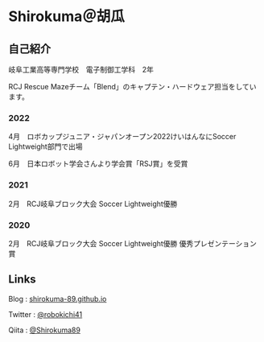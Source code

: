 # Shirokuma＠胡瓜

## 自己紹介

岐阜工業高等専門学校　電子制御工学科　2年

RCJ Rescue Mazeチーム「Blend」のキャプテン・ハードウェア担当をしています。

### 2022

4月　ロボカップジュニア・ジャパンオープン2022けいはんなにSoccer Lightweight部門で出場

6月　日本ロボット学会さんより学会賞「RSJ賞」を受賞

### 2021

2月　RCJ岐阜ブロック大会 Soccer Lightweight優勝

### 2020

2月　RCJ岐阜ブロック大会 Soccer Lightweight優勝 優秀プレゼンテーション賞

## Links

Blog : [shirokuma-89.github.io](https://shirokuma-89.github.io)

Twitter : [@robokichi41](https://twitter.com/robokichi41)  

Qiita : [@Shirokuma89](https://qiita.com/Shirokuma89)
